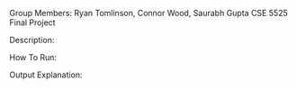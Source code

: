 Group Members: Ryan Tomlinson, Connor Wood, Saurabh Gupta
CSE 5525 Final Project

Description:


How To Run:


Output Explanation:

